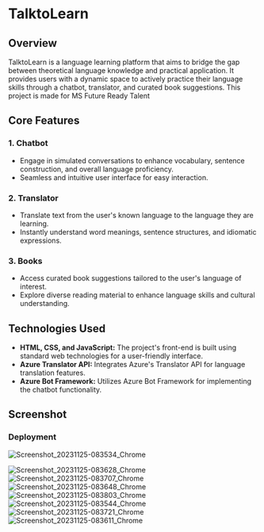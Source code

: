 # TalktoLearn

## Overview

TalktoLearn is a language learning platform that aims to bridge the gap between theoretical language knowledge and practical application. It provides users with a dynamic space to actively practice their language skills through a chatbot, translator, and curated book suggestions.
This project is made for MS Future Ready Talent

## Core Features

### 1. Chatbot

- Engage in simulated conversations to enhance vocabulary, sentence construction, and overall language proficiency.
- Seamless and intuitive user interface for easy interaction.

### 2. Translator

- Translate text from the user's known language to the language they are learning.
- Instantly understand word meanings, sentence structures, and idiomatic expressions.

### 3. Books

- Access curated book suggestions tailored to the user's language of interest.
- Explore diverse reading material to enhance language skills and cultural understanding.

## Technologies Used

- **HTML, CSS, and JavaScript:** The project's front-end is built using standard web technologies for a user-friendly interface.
- **Azure Translator API:** Integrates Azure's Translator API for language translation features.
- **Azure Bot Framework:** Utilizes Azure Bot Framework for implementing the chatbot functionality.
## Screenshot
### Deployment
![Screenshot_20231125-083534_Chrome](https://github.com/AkashDas253/TalktoLearn/assets/150669625/a536f163-9c5e-43e5-9e88-5ece293d7b1f)


![Screenshot_20231125-083628_Chrome](https://github.com/AkashDas253/TalktoLearn/assets/150669625/c17c9dda-8ae9-44b9-b096-dd96bf5d4462)
![Screenshot_20231125-083707_Chrome](https://github.com/AkashDas253/TalktoLearn/assets/150669625/08e962de-41b3-4228-9f56-af2e7bfd53dc)
![Screenshot_20231125-083648_Chrome](https://github.com/AkashDas253/TalktoLearn/assets/150669625/25fb1bdc-b570-411c-9621-273303262630)
![Screenshot_20231125-083803_Chrome](https://github.com/AkashDas253/TalktoLearn/assets/150669625/b04f6bfa-5383-47c9-9abc-e7b32f479b40)
![Screenshot_20231125-083544_Chrome](https://github.com/AkashDas253/TalktoLearn/assets/150669625/021a35a7-1811-4925-b285-3e99da934326)
![Screenshot_20231125-083721_Chrome](https://github.com/AkashDas253/TalktoLearn/assets/150669625/aceef5bf-143f-4e37-86b2-45dd8b4dd830)
![Screenshot_20231125-083611_Chrome](https://github.com/AkashDas253/TalktoLearn/assets/150669625/fd22780b-31ae-46d8-9050-34f828193e5e)


